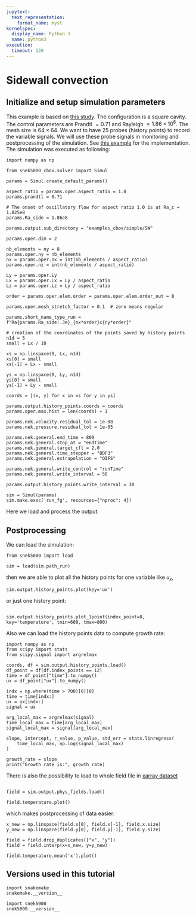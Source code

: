 ```yaml
---
jupytext:
  text_representation:
    format_name: myst
kernelspec:
  display_name: Python 3
  name: python3
execution:
  timeout: 120
---
```


<!-- #region tags=[] -->

# Sidewall convection

<!-- #endregion -->

## Initialize and setup simulation parameters

This example is based on
[this study](https://www.cambridge.org/core/journals/journal-of-fluid-mechanics/article/abs/from-onset-of-unsteadiness-to-chaos-in-a-differentially-heated-square-cavity/617F4CB2C23DD74C3D0CB872AE7C0045).
The configuration is a square cavity. The control parameters are Prandtl $= 0.71$ and
Rayleigh $= 1.86 \times 10^{8}$. The mesh size is $64 \times 64$. We want to have $25$
probes (history points) to record the variable signals. We will use these probe signals
in monitoring and postprocessing of the simulation. See
[this example](https://github.com/snek5000/snek5000-cbox/blob/gh-actions/doc/examples/run_side_short.py)
for the implementation. The simulation was executed as following:

```{code-cell}
import numpy as np

from snek5000_cbox.solver import Simul

params = Simul.create_default_params()

aspect_ratio = params.oper.aspect_ratio = 1.0
params.prandtl = 0.71

# The onset of oscillatory flow for aspect ratio 1.0 is at Ra_c = 1.825e8
params.Ra_side = 1.86e8

params.output.sub_directory = "examples_cbox/simple/SW"

params.oper.dim = 2

nb_elements = ny = 8
params.oper.ny = nb_elements
nx = params.oper.nx = int(nb_elements / aspect_ratio)
params.oper.nz = int(nb_elements / aspect_ratio)

Ly = params.oper.Ly
Lx = params.oper.Lx = Ly / aspect_ratio
Lz = params.oper.Lz = Ly / aspect_ratio

order = params.oper.elem.order = params.oper.elem.order_out = 8

params.oper.mesh_stretch_factor = 0.1  # zero means regular

params.short_name_type_run = f"Ra{params.Ra_side:.3e}_{nx*order}x{ny*order}"

# creation of the coordinates of the points saved by history points
n1d = 5
small = Lx / 10

xs = np.linspace(0, Lx, n1d)
xs[0] = small
xs[-1] = Lx - small

ys = np.linspace(0, Ly, n1d)
ys[0] = small
ys[-1] = Ly - small

coords = [(x, y) for x in xs for y in ys]

params.output.history_points.coords = coords
params.oper.max.hist = len(coords) + 1

params.nek.velocity.residual_tol = 1e-08 
params.nek.pressure.residual_tol = 1e-05

params.nek.general.end_time = 800
params.nek.general.stop_at = "endTime"
params.nek.general.target_cfl = 2.0
params.nek.general.time_stepper = "BDF3"
params.nek.general.extrapolation = "OIFS"

params.nek.general.write_control = "runTime"
params.nek.general.write_interval = 50

params.output.history_points.write_interval = 30

sim = Simul(params)
sim.make.exec('run_fg', resources={"nproc": 4})
```

Here we load and process the output.

## Postprocessing

We can load the simulation:

```{code-cell}
from snek5000 import load

sim = load(sim.path_run)
```

then we are able to  plot all the history points for one variable like $u_x$,

```{code-cell}
sim.output.history_points.plot(key='ux')

```

or just one history point:

```{code-cell}

sim.output.history_points.plot_1point(index_point=0, key='temperature', tmin=600, tmax=800)

```

Also we can load the history points data to compute growth rate:

```{code-cell}
import numpy as np
from scipy import stats
from scipy.signal import argrelmax

coords, df = sim.output.history_points.load()
df_point = df[df.index_points == 12]
time = df_point["time"].to_numpy()
ux = df_point["ux"].to_numpy()

indx = np.where(time > 700)[0][0]
time = time[indx:]
ux = ux[indx:]
signal = ux

arg_local_max = argrelmax(signal)
time_local_max = time[arg_local_max]
signal_local_max = signal[arg_local_max]

slope, intercept, r_value, p_value, std_err = stats.linregress(
    time_local_max, np.log(signal_local_max)
)

growth_rate = slope
print("Growth rate is:", growth_rate)
```

There is also the possibility to load to whole field file in
[xarray dataset](https://docs.xarray.dev/en/stable/index.html)

```{code-cell}

field = sim.output.phys_fields.load()

field.temperature.plot()
```

which makes postprocessing of data easier:

```{code-cell}
x_new = np.linspace(field.x[0], field.x[-1], field.x.size)
y_new = np.linspace(field.y[0], field.y[-1], field.y.size)

field = field.drop_duplicates(["x", "y"])
field = field.interp(x=x_new, y=y_new)

field.temperature.mean('x').plot()
```

## Versions used in this tutorial

```{code-cell}
import snakemake
snakemake.__version__
```

```{code-cell}
import snek5000
snek5000.__version__
```
